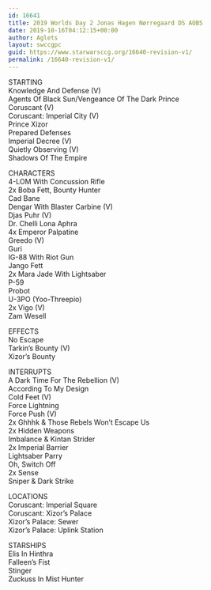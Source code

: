 ```yaml
---
id: 16641
title: 2019 Worlds Day 2 Jonas Hagen Nørregaard DS AOBS
date: 2019-10-16T04:12:15+00:00
author: Aglets
layout: swccgpc
guid: https://www.starwarsccg.org/16640-revision-v1/
permalink: /16640-revision-v1/
---
```

STARTING  
Knowledge And Defense (V)  
Agents Of Black Sun/Vengeance Of The Dark Prince  
Coruscant (V)  
Coruscant: Imperial City (V)  
Prince Xizor  
Prepared Defenses  
Imperial Decree (V)  
Quietly Observing (V)  
Shadows Of The Empire

CHARACTERS  
4-LOM With Concussion Rifle  
2x Boba Fett, Bounty Hunter  
Cad Bane  
Dengar With Blaster Carbine (V)  
Djas Puhr (V)  
Dr. Chelli Lona Aphra  
4x Emperor Palpatine  
Greedo (V)  
Guri  
IG-88 With Riot Gun  
Jango Fett  
2x Mara Jade With Lightsaber  
P-59  
Probot  
U-3PO (Yoo-Threepio)  
2x Vigo (V)  
Zam Wesell

EFFECTS  
No Escape  
Tarkin&#8217;s Bounty (V)  
Xizor’s Bounty

INTERRUPTS  
A Dark Time For The Rebellion (V)  
According To My Design  
Cold Feet (V)  
Force Lightning  
Force Push (V)  
2x Ghhhk & Those Rebels Won’t Escape Us  
2x Hidden Weapons  
Imbalance & Kintan Strider  
2x Imperial Barrier  
Lightsaber Parry  
Oh, Switch Off  
2x Sense  
Sniper & Dark Strike

LOCATIONS  
Coruscant: Imperial Square  
Coruscant: Xizor’s Palace  
Xizor’s Palace: Sewer  
Xizor’s Palace: Uplink Station

STARSHIPS  
Elis In Hinthra  
Falleen’s Fist  
Stinger  
Zuckuss In Mist Hunter